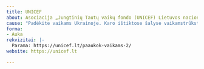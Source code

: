 ```yaml
---
title: UNICEF
about: Asociacija „Jungtinių Tautų vaikų fondo (UNICEF) Lietuvos nacionalinis komitetas“ (UNICEF Lietuva) veikia nuo 1993 metų.
cause: "Padėkite vaikams Ukrainoje. Karo ištiktose šalyse vaikamstrūksta maisto, vaistų, vandens, pastogės.Padėkite suteikti vaikams būtiną pagalbą."
forma:
- Auka
rekvizitai: |-
  Parama: https://unicef.lt/paaukok-vaikams-2/
website: https://unicef.lt

---
```


